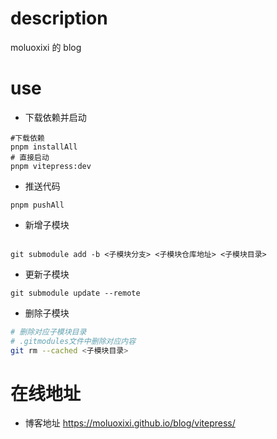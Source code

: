 # description
moluoxixi 的 blog

# use
- 下载依赖并启动
```shell
#下载依赖
pnpm installAll
# 直接启动
pnpm vitepress:dev
```

- 推送代码
```shell
pnpm pushAll

```
- 新增子模块

```shell

git submodule add -b <子模块分支> <子模块仓库地址> <子模块目录>

```

- 更新子模块

```shell
git submodule update --remote
```

- 删除子模块

```sh
# 删除对应子模块目录
# .gitmodules文件中删除对应内容
git rm --cached <子模块目录>
```
# 在线地址
- 博客地址 https://moluoxixi.github.io/blog/vitepress/